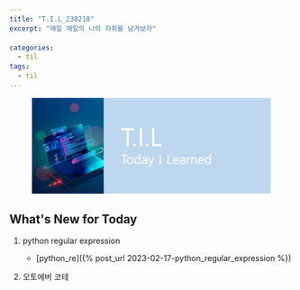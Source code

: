 ```yaml
---
title: "T.I.L_230218"
excerpt: "매일 매일의 나의 자취를 남겨보자"

categories:
  - til
tags:
  - til
---
```

<figure>
    <img src="/assets/images/til_image.png">
</figure>

## What's New for  Today   
1. python regular expression
    - [python_re]({% post_url 2023-02-17-python_regular_expression %})

2. 오토에버 코테

        